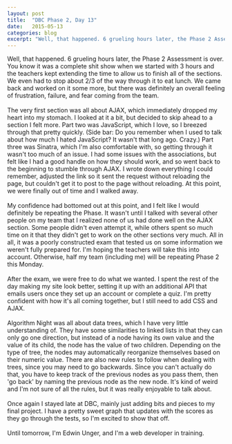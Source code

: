 ```yaml
---
layout: post
title:  "DBC Phase 2, Day 13"
date:   2015-05-13
categories: blog
excerpt: "Well, that happened. 6 grueling hours later, the Phase 2 Assessment is over. You know it was a complete shit show when we started with 3 hours and the teachers kept extending the time to allow us to finish all of the sections. We even had to stop about 2/3 of the way through it to eat lunch. We came back and worked on it some more, but there was definitely an overall feeling of frustration, failure, and fear coming from the team."
---
```


Well, that happened. 6 grueling hours later, the Phase 2 Assessment is over. You know it was a complete shit show when we started with 3 hours and the teachers kept extending the time to allow us to finish all of the sections. We even had to stop about 2/3 of the way through it to eat lunch. We came back and worked on it some more, but there was definitely an overall feeling of frustration, failure, and fear coming from the team.
<br>
<br>
The very first section was all about AJAX, which immediately dropped my heart into my stomach. I looked at it a bit, but decided to skip ahead to a section I felt more. Part two was JavaScript, which I love, so I breezed through that pretty quickly. (Side bar: Do you remember when I used to talk about how much I hated JavaScript? It wasn't that long ago. Crazy.) Part three was Sinatra, which I'm also comfortable with, so getting through it wasn't too much of an issue. I had some issues with the associations, but felt like I had a good handle on how they should work, and so went back to the beginning to stumble through AJAX. I wrote down everything I could remember, adjusted the link so it sent the request without reloading the page, but couldn't get it to post to the page without reloading. At this point, we were finally out of time and I walked away.
<br>
<br>
My confidence had bottomed out at this point, and I felt like I would definitely be repeating the Phase. It wasn't until I talked with several other people on my team that I realized none of us had done well on the AJAX section. Some people didn't even attempt it, while others spent so much time on it that they didn't get to work on the other sections very much. All in all, it was a poorly constructed exam that tested us on some information we weren't fully prepared for. I'm hoping the teachers will take this into account. Otherwise, half my team (including me) will be repeating Phase 2 this Monday.
<br>
<br>
After the exam, we were free to do what we wanted. I spent the rest of the day making my site look better, setting it up with an additional API that emails users once they set up an account or complete a quiz. I'm pretty confident with how it's all coming together, but I still need to add CSS and AJAX.
<br>
<br>
Algorithm Night was all about data trees, which I have very little understanding of. They have some similarities to linked lists in that they can only go one direction, but instead of a node having its own value and the value of its child, the node has the value of two children. Depending on the type of tree, the nodes may automatically reorganize themselves based on their numeric value. There are also new rules to follow when dealing with trees, since you may need to go backwards. Since you can't actually do that, you have to keep track of the previous nodes as you pass them, then 'go back' by naming the previous node as the new node. It's kind of weird and I'm not sure of all the rules, but it was really enjoyable to talk about.
<br>
<br>
Once again I stayed late at DBC, mainly just adding bits and pieces to my final project. I have a pretty sweet graph that updates with the scores as they go through the tests, so I'm excited to show that off.
<br>
<br>
Until tomorrow, I'm Edwin Unger, and I'm a web developer in training.